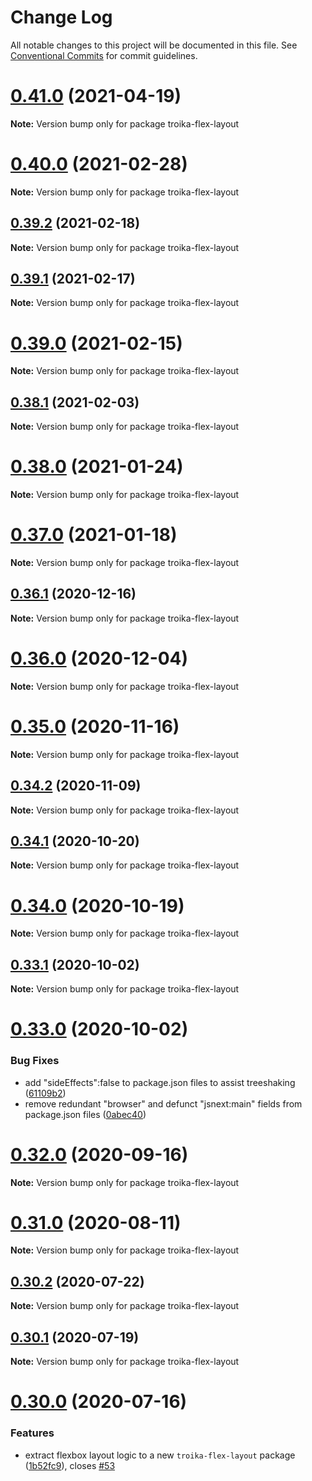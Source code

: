 # Change Log

All notable changes to this project will be documented in this file.
See [Conventional Commits](https://conventionalcommits.org) for commit guidelines.

# [0.41.0](https://github.com/protectwise/troika/compare/v0.40.0...v0.41.0) (2021-04-19)

**Note:** Version bump only for package troika-flex-layout





# [0.40.0](https://github.com/protectwise/troika/compare/v0.39.2...v0.40.0) (2021-02-28)

**Note:** Version bump only for package troika-flex-layout





## [0.39.2](https://github.com/protectwise/troika/compare/v0.39.1...v0.39.2) (2021-02-18)

**Note:** Version bump only for package troika-flex-layout





## [0.39.1](https://github.com/protectwise/troika/compare/v0.39.0...v0.39.1) (2021-02-17)

**Note:** Version bump only for package troika-flex-layout





# [0.39.0](https://github.com/protectwise/troika/compare/v0.38.1...v0.39.0) (2021-02-15)

**Note:** Version bump only for package troika-flex-layout





## [0.38.1](https://github.com/protectwise/troika/compare/v0.38.0...v0.38.1) (2021-02-03)

**Note:** Version bump only for package troika-flex-layout





# [0.38.0](https://github.com/protectwise/troika/compare/v0.37.0...v0.38.0) (2021-01-24)

**Note:** Version bump only for package troika-flex-layout





# [0.37.0](https://github.com/protectwise/troika/compare/v0.36.1...v0.37.0) (2021-01-18)

**Note:** Version bump only for package troika-flex-layout






## [0.36.1](https://github.com/protectwise/troika/compare/v0.36.0...v0.36.1) (2020-12-16)

**Note:** Version bump only for package troika-flex-layout





# [0.36.0](https://github.com/protectwise/troika/compare/v0.35.0...v0.36.0) (2020-12-04)

**Note:** Version bump only for package troika-flex-layout





# [0.35.0](https://github.com/protectwise/troika/compare/v0.34.2...v0.35.0) (2020-11-16)

**Note:** Version bump only for package troika-flex-layout





## [0.34.2](https://github.com/protectwise/troika/compare/v0.34.1...v0.34.2) (2020-11-09)

**Note:** Version bump only for package troika-flex-layout






## [0.34.1](https://github.com/protectwise/troika/compare/v0.34.0...v0.34.1) (2020-10-20)

**Note:** Version bump only for package troika-flex-layout





# [0.34.0](https://github.com/protectwise/troika/compare/v0.33.1...v0.34.0) (2020-10-19)

**Note:** Version bump only for package troika-flex-layout






## [0.33.1](https://github.com/protectwise/troika/compare/v0.33.0...v0.33.1) (2020-10-02)

**Note:** Version bump only for package troika-flex-layout





# [0.33.0](https://github.com/protectwise/troika/compare/v0.32.0...v0.33.0) (2020-10-02)


### Bug Fixes

* add "sideEffects":false to package.json files to assist treeshaking ([61109b2](https://github.com/protectwise/troika/commit/61109b2e3d21dc794ef66b3f28cf63bbdd34150e))
* remove redundant "browser" and defunct "jsnext:main" fields from package.json files ([0abec40](https://github.com/protectwise/troika/commit/0abec40e3af06d3ae4d990bf198d871b46730f1f))





# [0.32.0](https://github.com/protectwise/troika/compare/v0.31.0...v0.32.0) (2020-09-16)

**Note:** Version bump only for package troika-flex-layout





# [0.31.0](https://github.com/protectwise/troika/compare/v0.30.2...v0.31.0) (2020-08-11)

**Note:** Version bump only for package troika-flex-layout





## [0.30.2](https://github.com/protectwise/troika/compare/v0.30.1...v0.30.2) (2020-07-22)

**Note:** Version bump only for package troika-flex-layout





## [0.30.1](https://github.com/protectwise/troika/compare/v0.30.0...v0.30.1) (2020-07-19)

**Note:** Version bump only for package troika-flex-layout





# [0.30.0](https://github.com/protectwise/troika/compare/v0.29.0...v0.30.0) (2020-07-16)


### Features

* extract flexbox layout logic to a new `troika-flex-layout` package ([1b52fc9](https://github.com/protectwise/troika/commit/1b52fc9a9a5a3ae03c27d0d12a0f62c3d73fe599)), closes [#53](https://github.com/protectwise/troika/issues/53)
